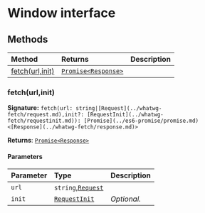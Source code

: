 # Window interface













## Methods

| Method	   |  Returns	| Description|
|:-------------|:-------|:-----------|
|[fetch(url,init)](fetchurlinit)      | [`Promise<Response>`](../es6-promise/promise.md) |  |




### fetch(url,init)



**Signature:** ``fetch(url: string|[Request](../whatwg-fetch/request.md),init?: [RequestInit](../whatwg-fetch/requestinit.md)): [Promise](../es6-promise/promise.md)<[Response](../whatwg-fetch/response.md)>``

**Returns**: [`Promise<Response>`](../es6-promise/promise.md)



#### Parameters


| Parameter	   | Type    | Description |
|:-------------|:---------------|:------------|
| `url`    | `string`,[`Request`](../whatwg-fetch/request.md) |  |
| `init`    | [`RequestInit`](../whatwg-fetch/requestinit.md) | _Optional._ |

